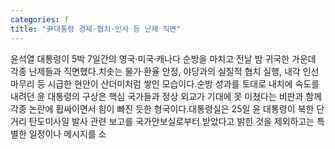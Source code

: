 ```yaml
---
categories: f
title: "尹대통령 경제·협치·인사 등 난제 직면"
---
```

윤석열 대통령이 5박 7일간의 영국·미국·캐나다 순방을 마치고 전날 밤 귀국한 가운데 각종 난제들과 직면했다.치솟는 물가·환율 안정, 야당과의 실질적 협치 실행, 내각 인선 마무리 등 시급한 현안이 산더미처럼 쌓인 모습이다.순방 성과를 토대로 내치에 속도를 내려던 윤 대통령의 구상은 핵심 국가들과 정상 외교가 기대에 못 미쳤다는 비판과 함께 각종 논란에 휩싸이면서 힘이 빠진 듯한 형국이다.대통령실은 25일 윤 대통령이 북한 단거리 탄도미사일 발사 관련 보고를 국가안보실로부터 받았다고 밝힌 것을 제외하고는 특별한 일정이나 메시지를 소
